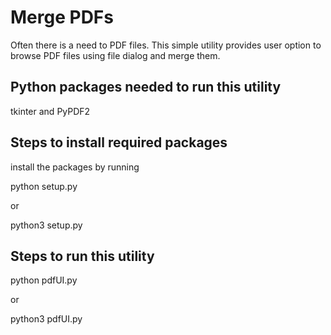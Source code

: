 # Merge PDFs

Often there is a need to PDF files. This simple utility provides user option to browse PDF files using file dialog and merge them.

## Python packages needed to run this utility
tkinter and PyPDF2

## Steps to install required packages
install the packages by running

python setup.py

or

python3 setup.py

## Steps to run this utility
python pdfUI.py

or

python3 pdfUI.py
